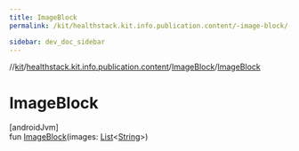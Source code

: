 ```yaml
---
title: ImageBlock
permalink: /kit/healthstack.kit.info.publication.content/-image-block/-image-block.html

sidebar: dev_doc_sidebar
---
```

//[kit](../../../index.html)/[healthstack.kit.info.publication.content](../index.html)/[ImageBlock](index.html)/[ImageBlock](-image-block.html)



# ImageBlock



[androidJvm]\
fun [ImageBlock](-image-block.html)(images: [List](https://kotlinlang.org/api/latest/jvm/stdlib/kotlin.collections/-list/index.html)&lt;[String](https://kotlinlang.org/api/latest/jvm/stdlib/kotlin/-string/index.html)&gt;)




